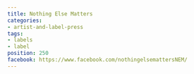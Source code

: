 ```yaml
---
title: Nothing Else Matters
categories:
- artist-and-label-press
tags:
- labels
- label
position: 250
facebook: https://www.facebook.com/nothingelsemattersNEM/
---
```


